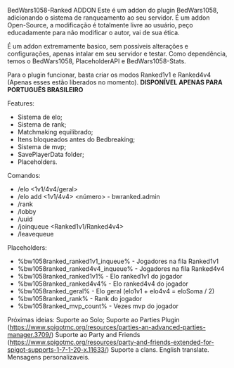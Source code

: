 BedWars1058-Ranked ADDON
Este é um addon do plugin BedWars1058, adicionando o sistema de ranqueamento ao seu servidor.
É um addon Open-Source, a modificação é totalmente livre ao usuário, peço educadamente para não modificar o autor, vai de sua ética.

É um addon extremamente basico, sem possíveis alterações e configurações, apenas intalar em seu servidor e testar.
Como dependência, temos o BedWars1058, PlaceholderAPI e BedWars1058-Stats.

Para o plugin funcionar, basta criar os modos Ranked1v1 e Ranked4v4 (Apenas esses estão liberados no momento).
**DISPONÍVEL APENAS PARA PORTUGUÊS BRASILEIRO**

Features:
- Sistema de elo;
- Sistema de rank;
- Matchmaking equilibrado;
- Itens bloqueados antes do Bedbreaking;
- Sistema de mvp;
- SavePlayerData folder;
- Placeholders.

Comandos:
- /elo <nick> <1v1/4v4/geral>
- /elo add <nick> <1v1/4v4> <número> - bwranked.admin
- /rank <nick>
- /lobby
- /uuid <nick>
- /joinqueue <Ranked1v1/Ranked4v4>
- /leavequeue 

Placeholders:
- %bw1058ranked_ranked1v1_inqueue% - Jogadores na fila Ranked1v1
- %bw1058ranked_ranked4v4_inqueue% - Jogadores na fila Ranked4v4
- %bw1058ranked_ranked1v1% - Elo ranked1v1 do jogador
- %bw1058ranked_ranked4v4% - Elo ranked4v4 do jogador
- %bw1058ranked_geral% - Elo geral (elo1v1 + elo4v4 = eloSoma / 2)
- %bw1058ranked_rank% - Rank do jogador
- %bw1058ranked_mvp_count% - Vezes mvp do jogador

Próximas ideias:
Suporte ao Solo;
Suporte ao Parties Plugin (https://www.spigotmc.org/resources/parties-an-advanced-parties-manager.3709/)
Suporte ao Party and Friends (https://www.spigotmc.org/resources/party-and-friends-extended-for-spigot-supports-1-7-1-20-x.11633/)
Suporte a clans.
English translate.
Mensagens personalizaveis.

